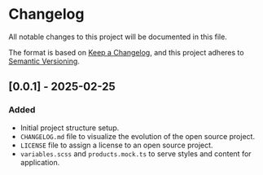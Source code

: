 # Changelog

All notable changes to this project will be documented in this file.

The format is based on [Keep a Changelog](https://keepachangelog.com/en/1.1.0/),
and this project adheres to [Semantic Versioning](https://semver.org/spec/v2.0.0.html).

## [0.0.1] - 2025-02-25

### Added

- Initial project structure setup.
- `CHANGELOG.md` file to visualize the evolution of the open source project.
- `LICENSE` file to assign a license to an open source project.
- `variables.scss` and `products.mock.ts` to serve styles and content for application.

